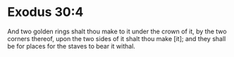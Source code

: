 # Exodus 30:4

And two golden rings shalt thou make to it under the crown of it, by the two corners thereof, upon the two sides of it shalt thou make [it]; and they shall be for places for the staves to bear it withal.